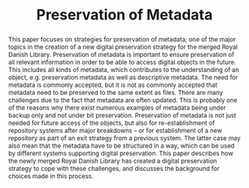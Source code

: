 ---
abstract: "This paper focuses on strategies for preservation of metadata; one of the
  major topics in the creation of a new digital preservation strategy for the merged
  Royal Danish Library. Preservation of metadata is important to ensure preservation
  of all relevant information in order to be able to access digital objects in the
  future. This includes all kinds of metadata, which contributes to the understanding
  of an object, e.g. preservation metadata as well as descriptive metadata.\nThe need
  for metadata is commonly accepted, but it is not as commonly accepted that metadata
  need to be preserved to the same extent as files. There are many challenges due
  to the fact that metadata are often updated. This is probably one of the reasons
  why there exist numerous examples of metadata being under backup only and not under
  bit preservation. \nPreservation of metadata is not just needed for future access
  of the objects, but also for re-establishment of repository systems after major
  breakdowns – or for establishment of a new repository as part of an exit strategy
  from a previous system. The latter case\nmay also mean that the metadata have to
  be structured in a way, which can be used by different systems supporting digital
  preservation.\nThis paper describes how the newly merged Royal Danish Library has
  created a digital preservation strategy to cope with these challenges, and discusses
  the background for choices made in this process."
creators:
- Eld Zierau
date: null
document_url: https://services.phaidra.univie.ac.at/api/object/o:1079747/download
grand_parent: iPRES
institutions: []
keywords: []
landing_page_url: https://phaidra.univie.ac.at/o:1079747
language: eng
layout: publication
license: CC BY 4.0 International
notes_url: null
parent: iPRES 2019
publication_type: paper
size: 441987
slides_url: null
source_name: iPRES
stream_url: null
title: 'Preservation of Metadata '
year: 2019
---